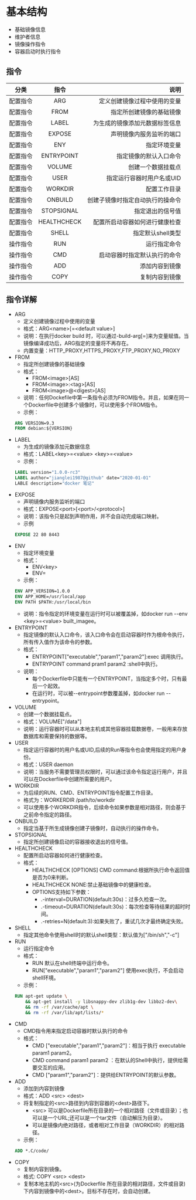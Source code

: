 # 基本结构
+ 基础镜像信息
+ 维护者信息
+ 镜像操作指令
+ 容器启动时执行指令

## 指令
分类|指令|说明
---|:--:|---:
配置指令|ARG|定义创建镜像过程中使用的变量
配置指令|FROM|指定所创建镜像的基础镜像
配置指令|LABEL|为生成的镜像添加元数据标签信息
配置指令|EXPOSE|声明镜像内服务监听的端口
配置指令|ENY|指定环境变量
配置指令|ENTRYPOINT|指定镜像的默认入口命令
配置指令|VOLUME|创建一个数据挂载点
配置指令|USER|指定运行容器时用户名或UID
配置指令|WORKDIR|配置工作目录
配置指令|ONBUILD|创建子镜像时指定自动执行的操命令
配置指令|STOPSIGNAL|指定退出的信号值
配置指令|HEALTHCHECK|配置所启动容器如何进行健康检查
配置指令|SHELL|指定默认shell类型
操作指令|RUN|运行指定命令
操作指令|CMD|启动容器时指定默认执行的命令
操作指令|ADD|添加内容到镜像
操作指令|COPY|复制内容到镜像
## 指令详解
+ ARG
    + 定义创建镜像过程中使用的变量
    + 格式：ARG<name\>[=<default value\>]
    + 说明：在执行docker build 时，可以通过-build-arg[=]来为变量赋值。当镜像编译成功后，ARG指定的变量将不再存在。
    + 内置变量：HTTP_PROXY,HTTPS_PROXY,FTP_PROXY,NO_PROXY
+ FROM
    + 指定所创建镜像的基础镜像
    + 格式：
        + FROM<image\>[AS<name>]
        + FROM<image\>:<tag\>[AS<name>]
        + FROM<image\>@<digest\>[AS<name>]
    + 说明：任何Dockefile中第一条指令必须为FROM指令。并且，如果在同一个Dockerfile中创建多个镜像时，可以使用多个FROM指令。
    + 示例：
    ```dockerfile
    ARG VERSION=9.3
    FROM debian:${VERSION}
    ```
+ LABEL
    + 为生成的镜像添加元数据信息
    + 格式：LABEL<key\>=<value\> <key\>=<value\>   
    + 示例：
    ```dockerfile
    LABEL version="1.0.0-rc3"
    LABEL author="jianglei1987@github" date="2020-01-01"
    LABLE description="docker 笔记"
    ```
+ EXPOSE
    + 声明镜像内服务监听的端口
    + 格式：EXPOSE<port\>[<port\>/<protocol\>]
    + 说明：该指令只是起到声明作用，并不会自动完成端口映射。
    + 示例
    ```dockerfile
    EXPOSE 22 80 8443
    ```
+ ENV
    + 指定环境变量
    + 格式： 
        + ENV<key\><value>
        + ENV<key>=<value>
    + 示例：
    ```dockerfile
    ENV APP_VERSION=1.0.0
    ENV APP_HOME=/usr/local/app
    ENV PATH $PATH:/usr/local/bin
    ```
    + 说明：指令指定的环境变量在运行时可以被覆盖掉，如docker run --env <key\>=<value\> built_imagee。
+ ENTRYPOINT
    + 指定镜像的默认入口命令，该入口命令会在启动容器时作为根命令执行，所有传入值作为该命令的参数。
    + 格式：
        + ENTRYPOINT["executable","param1","param2"]:exec 调用执行。
        + ENTRYPOINT command pram1 param2 :shell中执行。
    + 说明：
        + 每个Dockerfile中只能有一个ENTRYPOINT，当指定多个时，只有最后一个起效。
        + 在运行时，可以被--entrypoint参数覆盖掉，如docker run --entrypoint。
+ VOLUME
    + 创建一个数据挂载点。
    + 格式：VOLUME["/data"]
    + 说明：运行容器时可以从本地主机或其他容器挂载数据卷，一般用来存放数据库和需要保持的数据等。
+ USER
    + 指定运行容器时的用户名或UID,后续的Run等指令也会使用指定的用户身份。
    + 格式：USER daemon
    + 说明：当服务不需要管理员权限时，可以通过该命令指定运行用户，并且可以在Dockerfile中创建所需要的用户。
+ WORKDIR
    + 为后续的RUN、CMD、ENTRYPOINT指令配置工作目录。
    + 格式为：WORKERDIR /path/to/workdir
    + 可以使用多个WORKDIR指令，后续命令如果参数是相对路径，则会基于之前命令指定的路径。
+ ONBUILD
    + 指定当基于所生成镜像创建子镜像时，自动执行的操作命令。
+ STOPSIGNAL
    + 指定所创建镜像启动的容器接收退出的信号值。
+ HEALTHCHECK
    + 配置所启动容器如何进行健康检查。
    + 格式：
        + HEALTHCHECK [OPTIONS] CMD command:根据所执行命令返回值是否为0来判断。
        + HEALTHCHECK NONE:禁止基础镜像中的健康检查。
        + OPTIONS支持如下参数：
            + .-interval=DURATION(default:30s)：过多久检查一次。
            + .-timeout=DURATION(default:30s)：每次检查等待结果的超时时间。
            + .-retries=N(default:3):如果失败了，重试几次才最终确定失败。
+ SHELL
    + 指定其他命令使用shell时的默认shell类型：默认值为["/bin/sh","-c"]
+ RUN 
    + 运行指定命令
    + 格式：
        + RUN <command/> 默认在shell终端中运行命令。
        + RUN["executable","param1","param2"] 使用exec执行，不会启动shell环境。
    + 示例：
    ```dockerfile
    RUN apt-get update \
        && apt-get install -y libsnappy-dev zlib1g-dev libbz2-dev\
        && rm -rf /var/cache/apt \
        && rm -rf /var/lib/apt/lists/*
    ```
+ CMD
    + CMD指令用来指定启动容器时默认执行的命令
    + 格式：
        + CMD ["executable","param1","param2"]：相当于执行 executable param1 param2。
        + CMD command param1 param2 ：在默认的Shell中执行，提供给需要交互的应用。
        + CMD ["param1","param2"]：提供给ENTRYPOINT的默认参数。
+ ADD
    + 添加到内容到镜像
    + 格式：ADD <src\> <dest\>
    + 将复制指定的<src\>路径到内容到容器的<dest\>路径下。
        + <src\> 可以是Dockerfile所在目录的一个相对路径（文件或目录）；也可以是一个URL;还可以是一个tar文件（自动解压为目录）。
        + <dest> 可以是镜像内绝对路径，或者相对工作目录（WORKDIR）的相对路径。
    + 示例：
    ```dockerfile
    ADD *.C/code/
    ```
+ COPY
    + 复制内容到镜像。
    + 格式: COPY <src\> <dest\>
    + 复制本地主机的<src\>(为Dockerfile 所在目录的相对路径，文件或目录)下内容到镜像中的<dest\>。目标不存在时，会自动创建。
